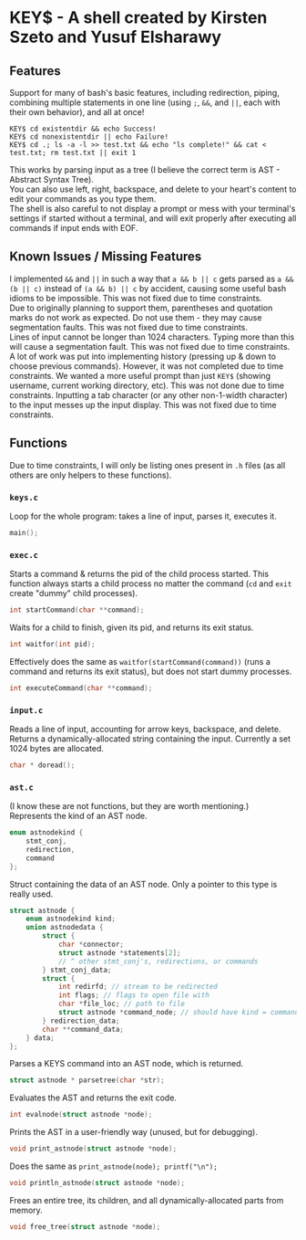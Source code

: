 # KEY$ - A shell created by Kirsten Szeto and Yusuf Elsharawy
## Features
Support for many of bash's basic features, including redirection, piping, combining multiple statements in one line (using `;`, `&&`, and `||`, each with their own behavior), and all at once!
```
KEY$ cd existentdir && echo Success!
KEY$ cd nonexistentdir || echo Failure!
KEY$ cd .; ls -a -l >> test.txt && echo "ls complete!" && cat < test.txt; rm test.txt || exit 1
```
This works by parsing input as a tree (I believe the correct term is AST - Abstract Syntax Tree).  
You can also use left, right, backspace, and delete to your heart's content to edit your commands as you type them.  
The shell is also careful to not display a prompt or mess with your terminal's settings if started without a terminal, and will exit properly after executing all commands if input ends with EOF.
## Known Issues / Missing Features
I implemented `&&` and `||` in such a way that `a && b || c` gets parsed as `a && (b || c)` instead of `(a && b) || c` by accident, causing some useful bash idioms to be impossible. This was not fixed due to time constraints.  
Due to originally planning to support them, parentheses and quotation marks do not work as expected. Do not use them - they may cause segmentation faults. This was not fixed due to time constraints.  
Lines of input cannot be longer than 1024 characters. Typing more than this will cause a segmentation fault. This was not fixed due to time constraints.  
A lot of work was put into implementing history (pressing up & down to choose previous commands). However, it was not completed due to time constraints.
We wanted a more useful prompt than just `KEY$` (showing username, current working directory, etc). This was not done due to time constraints.
Inputting a tab character (or any other non-1-width character) to the input messes up the input display. This was not fixed due to time constraints.
## Functions
Due to time constraints, I will only be listing ones present in `.h` files (as all others are only helpers to these functions).
### `keys.c`
Loop for the whole program: takes a line of input, parses it, executes it.  
```c
main();
```
### `exec.c`
Starts a command & returns the pid of the child process started. This function always starts a child process no matter the command (`cd` and `exit` create "dummy" child processes).
```c
int startCommand(char **command);
```
Waits for a child to finish, given its pid, and returns its exit status.
```c
int waitfor(int pid);
```
Effectively does the same as `waitfor(startCommand(command))` (runs a command and returns its exit status), but does not start dummy processes.
```c
int executeCommand(char **command);
```
### `input.c`
Reads a line of input, accounting for arrow keys, backspace, and delete. Returns a dynamically-allocated string containing the input. Currently a set 1024 bytes are allocated.
```c
char * doread();
```
### `ast.c`
(I know these are not functions, but they are worth mentioning.)  
Represents the kind of an AST node.
```c
enum astnodekind {
    stmt_conj,
    redirection,
    command
};
```
Struct containing the data of an AST node. Only a pointer to this type is really used.
```c
struct astnode {
    enum astnodekind kind;
    union astnodedata {
        struct {
            char *connector;
            struct astnode *statements[2];
            // ^ other stmt_conj's, redirections, or commands
        } stmt_conj_data;
        struct {
            int redirfd; // stream to be redirected
            int flags; // flags to open file with
            char *file_loc; // path to file
            struct astnode *command_node; // should have kind = command, but should also work with others?
        } redirection_data;
        char **command_data;
    } data;
};
```
Parses a KEYS command into an AST node, which is returned.
```c
struct astnode * parsetree(char *str);
```
Evaluates the AST and returns the exit code.
```c
int evalnode(struct astnode *node);
```
Prints the AST in a user-friendly way (unused, but for debugging).
```c
void print_astnode(struct astnode *node);
```
Does the same as `print_astnode(node); printf("\n");`
```c
void println_astnode(struct astnode *node);
```
Frees an entire tree, its children, and all dynamically-allocated parts from memory.
```c
void free_tree(struct astnode *node);
```